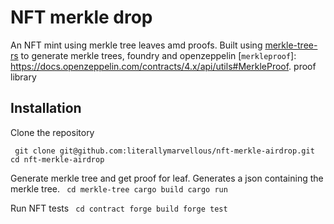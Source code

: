 # NFT merkle drop

An NFT mint using merkle tree leaves amd proofs. Built using [merkle-tree-rs](https://github.com/literallymarvellous/merkle-tree-rs) to generate merkle trees, foundry and openzeppelin [`merkleproof`]: https://docs.openzeppelin.com/contracts/4.x/api/utils#MerkleProof. proof library

## Installation

Clone the repository

` git clone git@github.com:literallymarvellous/nft-merkle-airdrop.git cd nft-merkle-airdrop`

Generate merkle tree and get proof for leaf. Generates a json containing the merkle tree.
` cd merkle-tree cargo build cargo run`

Run NFT tests
` cd contract forge build forge test`

